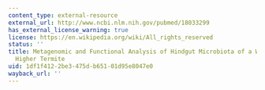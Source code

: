 ```yaml
---
content_type: external-resource
external_url: http://www.ncbi.nlm.nih.gov/pubmed/18033299
has_external_license_warning: true
license: https://en.wikipedia.org/wiki/All_rights_reserved
status: ''
title: Metagenomic and Functional Analysis of Hindgut Microbiota of a Wood-Feeding
  Higher Termite
uid: 1df1f412-2be3-475d-b651-01d95e8047e0
wayback_url: ''
---
```

